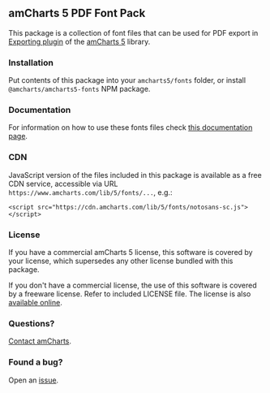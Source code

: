 ## amCharts 5 PDF Font Pack

This package is a collection of font files that can be used for PDF export
in [Exporting plugin](https://www.amcharts.com/docs/v5/concepts/exporting/) of
the [amCharts 5](https://www.amcharts.com/javascript-charts/) library.


### Installation

Put contents of this package into your `amcharts5/fonts` folder, or install
`@amcharts/amcharts5-fonts` NPM package.


### Documentation

For information on how to use these fonts files check [this documentation page](https://www.amcharts.com/docs/v5/concepts/exporting/exporting-pdf/#Fonts).


### CDN

JavaScript version of the files included in this package is available as a free
CDN service, accessible via URL `https://www.amcharts.com/lib/5/fonts/...`,
e.g.:

```
<script src="https://cdn.amcharts.com/lib/5/fonts/notosans-sc.js"></script>
```


### License

If you have a commercial amCharts 5 license, this software is covered by your
license, which supersedes any other license bundled with this package.

If you don't have a commercial license, the use of this software is covered by
a freeware license. Refer to included LICENSE file. The license is also
[available online](https://github.com/amcharts/amcharts5/blob/master/packages/shared/LICENSE).


### Questions?

[Contact amCharts](mailto:contact@amcharts.com).


### Found a bug?

Open an [issue](https://github.com/amcharts/amcharts5/issues).